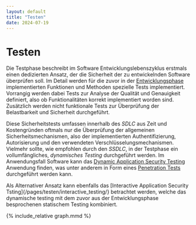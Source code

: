 ```yaml
---
layout: default
title: "Testen"
date: 2024-07-19
---
```


# Testen

Die Testphase beschreibt im Software Entwicklungslebenszyklus erstmals einen dedizierten Ansatz, der die Sicherheit der zu entwickelnden Software überprüfen soll. Im Detail werden für die zuvor in der [Entwicklungsphase](/pages/entwicklung/) implementierten Funktionen und Methoden spezielle Tests implementiert. Vorrangig werden dabei Tests zur Analyse der Qualität und Genauigkeit definiert, also ob Funktionalitäten korrekt implementiert worden sind. Zusätzlich werden nicht funktionale Tests zur Überprüfung der Belastbarkeit und Sicherheit durchgeführt.

Diese Sicherheitstests umfassen innerhalb des *SDLC* aus Zeit und Kostengründen oftmals nur die Überprüfung der allgemeinen Sicherheitsmechanismen, also der implementierten Authentifizierung, Autorisierung und den verwendeten Verschlüsselungsmechanismen. Vielmehr sollte, wie empfohlen durch den *SSDLC*, in der Testphase ein vollumfängliches, *dynamisches Testing* durchgeführt werden. Im Anwendungsfall Software kann das [Dynamic Application Security Testing](/pages/testen/methoden/dast/) Anwendung finden, was unter anderem in Form eines [Penetration Tests](/pages/testen/methoden/penetration_testing/) durchgeführt werden kann.

Als Alternativer Ansatz kann ebenfalls das [Interactive Application Security Tsting]{/pages/testen/interactive_testing/} betrachtet werden, welche das dynamische testing mit dem zuvor aus der Entwicklungsphase besprochenen statischem Testing kombiniert.


<div class="mermaid-wrap is-centered">
  <div class="mermaid">
  {% include_relative graph.mmd %}
  </div>
</div>